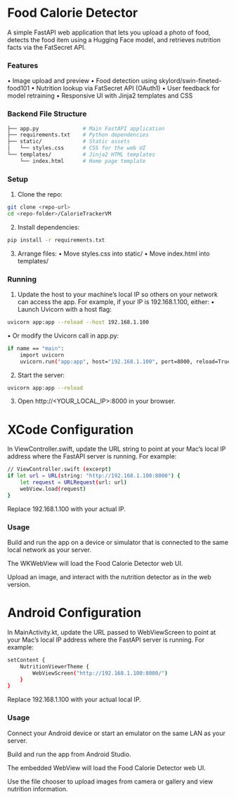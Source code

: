 # Food Calorie Detector

A simple FastAPI web application that lets you upload a photo of food, detects the food item using a Hugging Face model, and retrieves nutrition facts via the FatSecret API.

### Features
•  Image upload and preview
•  Food detection using skylord/swin-fineted-food101
•  Nutrition lookup via FatSecret API (OAuth1)
•  User feedback for model retraining
•  Responsive UI with Jinja2 templates and CSS

### Backend File Structure
```bash
├── app.py              # Main FastAPI application
├── requirements.txt    # Python dependencies
├── static/             # Static assets
│   └── styles.css      # CSS for the web UI
└── templates/          # Jinja2 HTML templates
    └── index.html      # Home page template
```

### Setup
  1.  Clone the repo:
``` bash
git clone <repo-url>
cd <repo-folder>/CalorieTrackerVM
```

  2.  Install dependencies:
```bash
pip install -r requirements.txt
```

  3.  Arrange files:
  •  Move styles.css into static/
  •  Move index.html into templates/

### Running
  1.  Update the host to your machine’s local IP so others on your network can access the app. For example, if your IP is 192.168.1.100, either:
  •  Launch Uvicorn with a host flag:
```bash
uvicorn app:app --reload --host 192.168.1.100
```
  •  Or modify the Uvicorn call in app.py:
```bash
if name == "main":
    import uvicorn
    uvicorn.run("app:app", host="192.168.1.100", port=8000, reload=True)
```
  2.  Start the server:
```bash
uvicorn app:app --reload
```
  3.  Open http://<YOUR_LOCAL_IP>:8000 in your browser.

# XCode Configuration

In ViewController.swift, update the URL string to point at your Mac’s local IP address where the FastAPI server is running. For example:
```bash
// ViewController.swift (excerpt)
if let url = URL(string: "http://192.168.1.100:8000") {
    let request = URLRequest(url: url)
    webView.load(request)
}
```
Replace 192.168.1.100 with your actual IP.

### Usage

Build and run the app on a device or simulator that is connected to the same local network as your server.

The WKWebView will load the Food Calorie Detector web UI.

Upload an image, and interact with the nutrition detector as in the web version.

# Android Configuration

In MainActivity.kt, update the URL passed to WebViewScreen to point at your Mac’s local IP address where the FastAPI server is running. For example:
```bash
setContent {
    NutritionViewerTheme {
        WebViewScreen("http://192.168.1.100:8000/")
    }
}
```
Replace 192.168.1.100 with your actual local IP.

### Usage

Connect your Android device or start an emulator on the same LAN as your server.

Build and run the app from Android Studio.

The embedded WebView will load the Food Calorie Detector web UI.

Use the file chooser to upload images from camera or gallery and view nutrition information.
